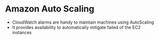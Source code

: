 # Amazon Auto Scaling

* CloudWatch alarms are handy to maintain machines using AutoScaling
* It provides availability to automatically mitigate failed of the EC2 instances
